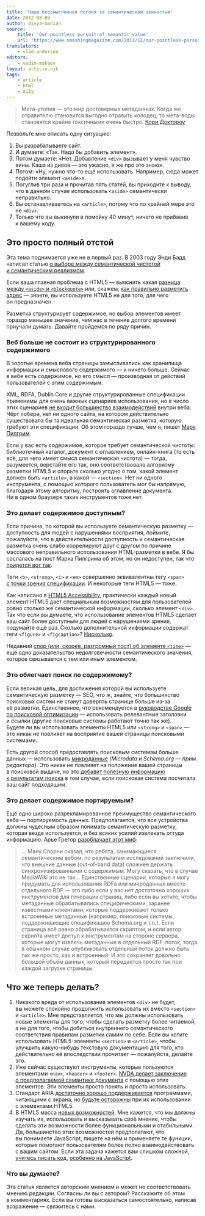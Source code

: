 ```yaml
---
title: 'Наша бессмысленная погоня за семантической ценностью'
date: 2012-08-09
author: divya-manian
source:
    title: 'Our pointless pursuit of semantic value'
    url: 'https://www.smashingmagazine.com/2011/11/our-pointless-pursuit-of-semantic-value/'
translators:
    - vlad-andersen
editors:
    - vadim-makeev
layout: article.njk
tags:
    - article
    - html
    - a11y
---
```


> Мета-утопия — это мир достоверных метаданных. Когда же отравителю становится выгодно отравить колодец, то мета-воды становятся крайне токсичными очень быстро.
> [Кори Доктороу](http://www.well.com/~doctorow/metacrap.htm)

Позвольте мне описать одну ситуацию:

1. Вы разрабатываете сайт.
2. И думаете: «Так. Надо бы добавить элемент».
3. Потом думаете: «Нет. Добавление `<div>` вызывает у меня чувство вины. Каша из дивов — это ужасно, я же про это знаю».
4. Потом: «Ну, нужно что-то ещё использовать. Например, сюда может подойти элемент `<aside>`».
5. Погуглив три раза и прочитав пять статей, вы приходите к выводу, что в данном случае использовать `<aside>` семантически неправильно.
6. Вы останавливаетесь на `<article>`, потому что по крайней мере это не `<div>`.
7. Только что вы выкинули в помойку 40 минут, ничего не прибавив к вашему коду.

## Это просто полный отстой

Эта тема поднимается уже не в первый раз. В 2003 году Энди Бадд написал статью [о выборе между семантической чистотой и семантическим реализмом](http://www.andybudd.com/archives/2004/05/semantic_coding/).

Если ваша главная проблема с HTML5 — выяснить какая [разница между `<aside>` и `<blockquote>`](http://www.impressivewebs.com/aside-vs-blockquote-html5/) или, скажем, [как правильно разметить адрес](http://twitter.theinfo.org/29661575610630145) — знаете, вы используете HTML5 не для того, для чего он предназначен.

Разметка структурирует содержимое, но выбор элементов имеет гораздо меньшее значение, чем нас в течение долгого времени приучали думать. Давайте пройдемся по ряду причин.

### Веб больше не состоит из структурированного содержимого

В золотые времена веба страницы замысливались как хранилища информации и смыслового содержимого — и ничего больше. Сейчас в вебе есть содержимое, но его смысл — производная от действий пользователей с этим содержимым.

XML, RDFA, Dublin Core и другие структурированные спецификации применимы для очень важных сценариев использования, но в число этих сценариев [не входит большинство взаимодействий](http://www.alexa.com/topsites) внутри веба. Чёрт побери, нет ни одного сайта, на котором действительно существовала бы та идеальная семантическая разметка, которую требуют эти спецификации. Об этом гораздо лучше, чем я, пишет [Марк Пилгрим](http://web.archive.org/web/20060428021228/http://diveintomark.org/archives/2002/12/30/the_tag_soup_of_a_new_generation).

Если у вас есть содержимое, которое требует семантической чистоты: библиотечный каталог, документ с оглавлением, онлайн-книга (то есть всё, для чего имеет смысл семантическая чистота) — тогда, разумеется, верстайте его так, оно соответствовало алгоритму разметки HTML5 и спорьте сколько угодно о том, какой элемент должен быть `<article>`, а какой — `<section>`. Нет ни одного инструмента, с помощью которого пользователь мог бы напрямую, благодаря этому алгоритму, построить оглавление документа. Ни в одном браузере таких инструментов тоже нет.

### Это делает содержимое доступным?

Если причина, по которой вы используете семантическую разметку — доступность для людей с нарушениями восприятия, поймите, пожалуйста, что в действительности доступность и семантическая разметка очень слабо коррелируют друг с другом по причине массового неправильного использования HTML-разметки в вебе. Я бы сослалась на пост Марка Пилгрима об этом, но он недоступен, так что [придется вот так](http://krijnhoetmer.nl/irc-logs/whatwg/20090604#l-877).

Теги `<b>`, `<strong>`, `<i>` и `<em>` совершенно эквивалентны тегу `<span>` [с точки зрения спецификации](http://www.w3.org/TR/2011/WD-html-aapi-20110414/). И некоторые теги HTML5 — тоже.

Как написано в [HTML5 Accessibility](http://www.html5accessibility.com/), практически каждый новый элемент HTML5 дает специальным возможностям для пользователей ровно столько же семантической информации, сколько элемент `<div>`. Так что если вы думаете, что использование элементов HTML5 сделает ваш сайт более доступным для людей с нарушениями зрения, подумайте ещё раз. Сколько дополнительной информации содержат теги `<figure>` и `<figcaption>`? [Нисколько](http://www.paciellogroup.com/blog/2011/08/html5-accessibility-chops-the-figure-and-figcaption-elements/).

Недавний [спор (или, скорее, разгромный пост) об элементе `<time>`](https://html5doctor.com/time-and-data-element/) — ещё одно доказательство недолговечности семантического значения, которое связывается с тем или иным элементом.

### Это облегчает поиск по содержимому?

Если великая цель, для достижения которой вы используете семантическую разметку — SEO, что ж, знайте, что большинство поисковых систем не станут доверять странице больше из-за её разметки. Единственное, что рекомендуется в [руководстве Google по поисковой оптимизации](http://www.google.com/support/webmasters/bin/answer.py?hl=en&answer=35291) — использовать релевантные заголовки и ссылки (другие поисковые системы работают точно так же). Будете ли вы использовать элементы HTML5 или `<strong>` и `<span>` — это никак не повлияет на восприятие вашей страницы поисковыми системами.

Есть другой способ предоставлять поисковым системам больше данных — использовать [микроданные](http://schema.org/) _(Microdata и Schema.org — прим. редактора)._ Это никак не повлияет на положение вашей страницы в поисковой выдаче, но это [добавит полезную информацию к результатам поиска](http://www.google.com/support/webmasters/bin/answer.py?answer=1211158) в том случае, если поисковая система посчитала ваш сайт подходящим.

### Это делает содержимое портируемым?

Ещё одно широко разрекламированное преимущество семантического веба — портируемость данных. Предполагается, что все устройства должны чудесным образом понимать семантическую разметку, которая везде используется, и без всяких усилий извлекать оттуда информацию. Арье Грегор [разоблачает этот миф](https://plus.google.com/105458233028934590147/posts/Q2Wnvy1ysBD):

> … Ману Спорни сказал, что ребята, занимающиеся семантическим вебом, по результатам исследований заключили, что внешние данные (out-of-band data) сложнее держать синхронизированными с содержимым. Могу сказать, что в случае MediaWiki это не так… Единственные сценарии, которые я могу придумать для использования RDFa или микроданных вместо отдельного RDF — это либо если у вас нет достаточно хороших инструментов для генерации страниц, либо если вы хотите, чтобы метаданные обрабатывались специфическими, заранее известными клиентами, которые поддерживают только встроенные метаданные (например, поисковые системы, поддерживающие спецификацию Schema.org и т.п.). Если страница всё равно обрабатывается скриптом, и если автор скрипта имеет доступ к инструментам на стороне сервера, которые могут извлечь метаданные в отдельный RDF-поток, тогда в обычном случае опубликовать отдельный поток должно быть так же просто, как и встроенный. И это сохраняет довольно большой объём данных, который передается просто так при каждой загрузке страницы.

## Что же теперь делать?

1. Никакого вреда от использования элементов `<div>` не будет, вы можете спокойно продолжить использовать их вместо `<section>` и `<article>`. Мне представляется, что мы должны использовать новые элементы для того, чтобы сделать разметку более читаемой, а не для того, чтобы добиться внутреннего семантического соответствия правилам разметки самим по себе. Если вы хотите использовать HTML5-элементы `<section>` и `<article>`, чтобы улучшить какую-нибудь текстовую документацию для того, кто действительно её впоследствии прочитает — пожалуйста, делайте это.
2. Уже сейчас существуют инструменты, которые пользуются элементами `<nav>`, `<header>` и `<footer>`. [NVDA делает заключение о предполагаемой семантике документа](http://www.accessibleculture.org/research/html5-aria-2011/) с помощью этих элементов. Эти элементы просто понять и просто использовать.
3. Стандарт ARIA [достаточно хорошо поддерживается](http://www.html5accessibility.com/tests/landmarks.html) программами, читающими с экрана, но [будьте осторожны](http://www.accessibleculture.org/articles/2011/04/html5-aria-2011/) при их использовании с элементами HTML5.
4. В HTML5 масса [новых возможностей](http://platform.html5.org/). Мне кажется, что мы должны изучать их, использовать и высказывать своё мнение, чтобы сделать эти возможности более функциональными и стабильными. Да, большинство этих возможностей предполагают, что вы понимаете JavaScript, пишете на нём и применяете те функции, которые помогают пользователям более полно взаимодействовать с вашим сайтом. Если эта задача кажется вам слишком сложной, [учитесь писать код](http://www.highercomputingforeveryone.com/), [особенно на JavaScript](http://yuilibrary.com/theater/douglas-crockford/crockford-tjpl/).

### Что вы думаете?

Эта статья является авторским мнением и может не соответствовать мнению редакции. Согласны ли вы с автором? Расскажите об этом в комментариях. Если вы готовы высказаться самостоятельно, написав возражение — свяжитесь с нами.
